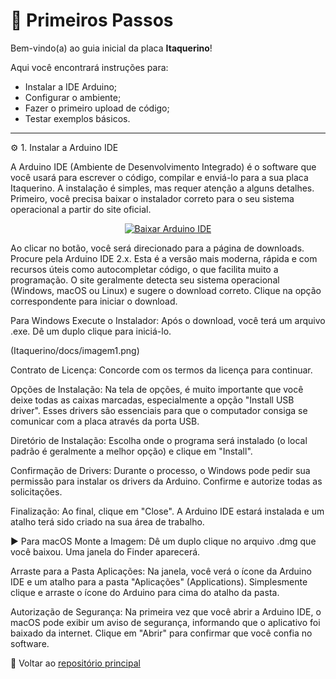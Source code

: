# 🧭 Primeiros Passos

Bem-vindo(a) ao guia inicial da placa **Itaquerino**!

Aqui você encontrará instruções para:
- Instalar a IDE Arduino;
- Configurar o ambiente;
- Fazer o primeiro upload de código;
- Testar exemplos básicos.

---

⚙️ 1. Instalar a Arduino IDE

A Arduino IDE (Ambiente de Desenvolvimento Integrado) é o software que você usará para escrever o código, compilar e enviá-lo para a sua placa Itaquerino. A instalação é simples, mas requer atenção a alguns detalhes.
Primeiro, você precisa baixar o instalador correto para o seu sistema operacional a partir do site oficial.

<p align="center">
<a href="https://www.arduino.cc/en/software" target="_blank" title="Baixar Arduino IDE">
<img src="https://img.shields.io/badge/Arduino%20IDE-Download-00979D?style=for-the-badge&logo=arduino" alt="Baixar Arduino IDE"/>
</a>
</p>

Ao clicar no botão, você será direcionado para a página de downloads.
Procure pela Arduino IDE 2.x. Esta é a versão mais moderna, rápida e com recursos úteis como autocompletar código, o que facilita muito a programação.
O site geralmente detecta seu sistema operacional (Windows, macOS ou Linux) e sugere o download correto. Clique na opção correspondente para iniciar o download.

 Para Windows
Execute o Instalador: Após o download, você terá um arquivo .exe. Dê um duplo clique para iniciá-lo.

(Itaquerino/docs/imagem1.png)

Contrato de Licença: Concorde com os termos da licença para continuar.

Opções de Instalação: Na tela de opções, é muito importante que você deixe todas as caixas marcadas, especialmente a opção "Install USB driver". Esses drivers são essenciais para que o computador consiga se comunicar com a placa através da porta USB.

Diretório de Instalação: Escolha onde o programa será instalado (o local padrão é geralmente a melhor opção) e clique em "Install".

Confirmação de Drivers: Durante o processo, o Windows pode pedir sua permissão para instalar os drivers da Arduino. Confirme e autorize todas as solicitações.

Finalização: Ao final, clique em "Close". A Arduino IDE estará instalada e um atalho terá sido criado na sua área de trabalho.

► Para macOS
Monte a Imagem: Dê um duplo clique no arquivo .dmg que você baixou. Uma janela do Finder aparecerá.

Arraste para a Pasta Aplicações: Na janela, você verá o ícone da Arduino IDE e um atalho para a pasta "Aplicações" (Applications). Simplesmente clique e arraste o ícone do Arduino para cima do atalho da pasta.

Autorização de Segurança: Na primeira vez que você abrir a Arduino IDE, o macOS pode exibir um aviso de segurança, informando que o aplicativo foi baixado da internet. Clique em "Abrir" para confirmar que você confia no software.

🔗 Voltar ao [repositório principal](../../..)
